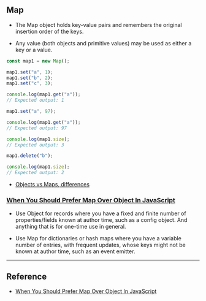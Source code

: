 ## Map

- The Map object holds key-value pairs and remembers the original insertion order of the keys.

- Any value (both objects and primitive values) may be used as either a key or a value.

```js
const map1 = new Map();

map1.set("a", 1);
map1.set("b", 2);
map1.set("c", 3);

console.log(map1.get("a"));
// Expected output: 1

map1.set("a", 97);

console.log(map1.get("a"));
// Expected output: 97

console.log(map1.size);
// Expected output: 3

map1.delete("b");

console.log(map1.size);
// Expected output: 2
```

- [Objects vs Maps, differences](https://developer.mozilla.org/en-US/docs/Web/JavaScript/Reference/Global_Objects/Map#objects_vs._maps)

### [When You Should Prefer Map Over Object In JavaScript](https://www.zhenghao.io/posts/object-vs-map#map-for-hash-map)

- Use Object for records where you have a fixed and finite number of properties/fields known at author time, such as a config object. And anything that is for one-time use in general.

- Use Map for dictionaries or hash maps where you have a variable number of entries, with frequent updates, whose keys might not be known at author time, such as an event emitter.

---

## Reference

- [When You Should Prefer Map Over Object In JavaScript](https://www.zhenghao.io/posts/object-vs-map#map-for-hash-map)
